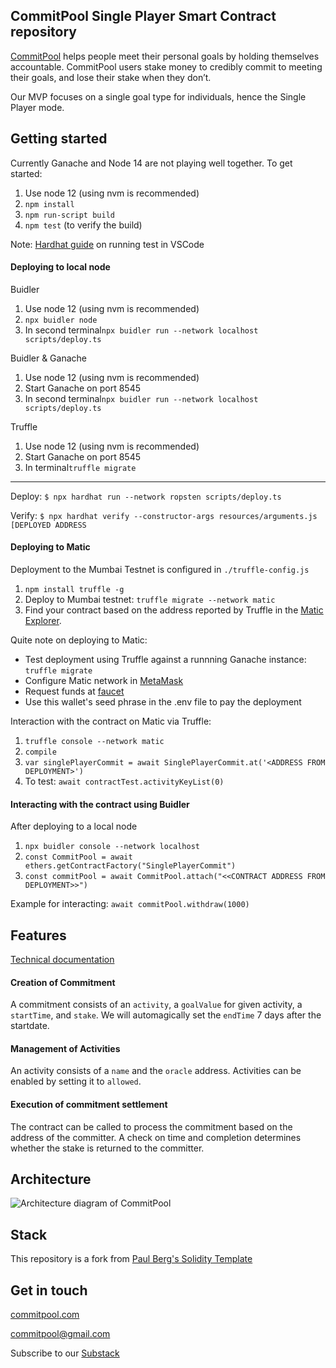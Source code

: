 ##  CommitPool Single Player Smart Contract repository

[CommitPool](http://commitpool.com/) helps people meet their personal goals by holding themselves accountable. CommitPool users stake money to credibly commit to meeting their goals, and lose their stake when they don’t.

Our MVP focuses on a single goal type for individuals, hence the Single Player mode.

## Getting started

Currently Ganache and Node 14 are not playing well together. To get started:

1. Use node 12 (using nvm is recommended)
2. ```npm install```
3. ```npm run-script build```
4. ```npm test``` (to verify the build)

Note: [Hardhat guide](https://hardhat.org/guides/vscode-tests.html) on running test in VSCode

#### Deploying to local node
Buidler

1. Use node 12 (using nvm is recommended)
2. ```npx buidler node```
3. In second terminal```npx buidler run --network localhost scripts/deploy.ts  ```

Buidler & Ganache

1. Use node 12 (using nvm is recommended)
2. Start Ganache on port 8545
3. In second terminal```npx buidler run --network localhost scripts/deploy.ts  ```

Truffle

1. Use node 12 (using nvm is recommended)
2. Start Ganache on port 8545
3. In terminal```truffle migrate```

---------
Deploy:
```$ npx hardhat run --network ropsten scripts/deploy.ts```

Verify:
```$ npx hardhat verify --constructor-args resources/arguments.js [DEPLOYED ADDRESS```

#### Deploying to Matic
Deployment to the Mumbai Testnet is configured in ```./truffle-config.js```

1. ```npm install truffle -g```
2. Deploy to Mumbai testnet: ```truffle migrate --network matic```
3. Find your contract based on the address reported by Truffle in the [Matic Explorer](https://explorer-mumbai.maticvigil.com/).

Quite note on deploying to Matic:
* Test deployment using Truffle against a runnning Ganache instance: ```truffle migrate```
* Configure Matic network in [MetaMask](https://docs.matic.network/docs/develop/metamask/config-matic/)
* Request funds at [faucet](https://faucet.matic.network/)
* Use this wallet's seed phrase in the .env file to pay the deployment

Interaction with the contract on Matic via Truffle:
1. ```truffle console --network matic```
2. ```compile```
3. ```var singlePlayerCommit = await SinglePlayerCommit.at('<ADDRESS FROM DEPLOYMENT>')```
4. To test: ```await contractTest.activityKeyList(0)```

#### Interacting with the contract using Buidler
After deploying to a local node
1. ```npx buidler console --network localhost     ```
2. ```const CommitPool = await ethers.getContractFactory("SinglePlayerCommit")```
3. ```const commitPool = await CommitPool.attach("<<CONTRACT ADDRESS FROM DEPLOYMENT>>")```

Example for interacting:
```await commitPool.withdraw(1000)```
## Features
[Technical documentation](https://ipfs.io/ipfs/https://ipfs.io/ipfs/QmVrBwsQ67RE9CVzyQRvDucK4LrjgB7tkAserztyBDNfJi)
#### Creation of Commitment

A commitment consists of an ```activity```, a ```goalValue``` for given activity, a ```startTime```, and ```stake```. We will automagically set the ```endTime``` 7 days after the startdate.

#### Management of Activities

An activity consists of a ```name``` and the ```oracle``` address. Activities can be enabled by setting it to ```allowed```.

#### Execution of commitment settlement

The contract can be called to process the commitment based on the address of the committer. A check on time and completion determines whether the stake is returned to the committer.

## Architecture

![Architecture diagram of CommitPool](/documentation/architecture.png "Architecture diagram")

## Stack

This repository is a fork from [Paul Berg's Solidity Template](https://github.com/PaulRBerg/solidity-template)

## Get in touch

[commitpool.com](http://commitpool.com/)

<commitpool@gmail.com>

Subscribe to our [Substack](https://commit.substack.com/)

